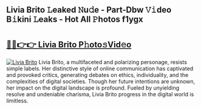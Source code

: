 ## Livia Brito 𝙻eaked 𝙽u𝚍e - Part-Dbw 𝚅𝚒deo B𝚒kini 𝙻eaks - Hot All 𝙿hotos f1ygx

# <h2><a href="http://ld0dwij.urlbe.top/?page=Livia+Brito">🔗🔗👉👉 Livia Brito P𝚑oto𝚜Vid𝚎o</a></h2>

[![Livia Brito](https://i.imgur.com/eBuTRDB.gif)](http://ld0dwij.urlbe.top/?page=Livia+Brito)
Livia Brito, a multifaceted and polarizing personage, resists simple labels. Her distinctive style of online communication has captivated and provoked critics, generating debates on ethics, individuality, and the complexities of digital societies. Though her future intentions are unknown, her impact on the digital landscape is profound. Fueled by unyielding resolve and undeniable charisma, Livia Brito progress in the digital world is limitless.
